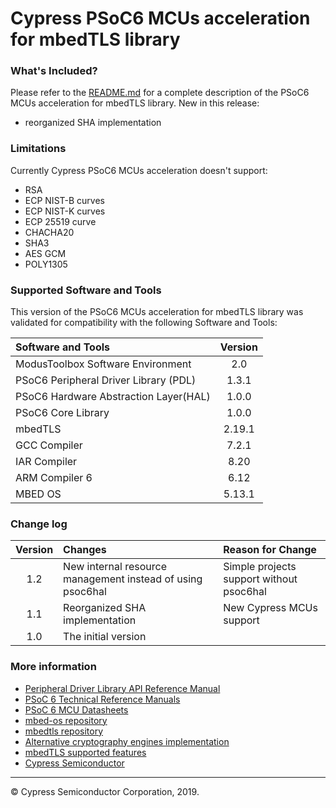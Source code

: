 # Cypress PSoC6 MCUs acceleration for mbedTLS library

### What's Included?
Please refer to the [README.md](./README.md) for a complete description of the PSoC6 MCUs acceleration for mbedTLS library.
New in this release:

* reorganized SHA implementation

### Limitations
Currently Cypress PSoC6 MCUs acceleration doesn't support:

- RSA
- ECP NIST-B curves
- ECP NIST-K curves
- ECP 25519 curve
- CHACHA20
- SHA3
- AES GCM
- POLY1305

### Supported Software and Tools
This version of the PSoC6 MCUs acceleration for mbedTLS library was validated for compatibility with the following Software and Tools:

| Software and Tools                                      | Version |
| :---                                                    | :----:  |
| ModusToolbox Software Environment                       | 2.0     |
| PSoC6 Peripheral Driver Library (PDL)                   | 1.3.1   |
| PSoC6 Hardware Abstraction Layer(HAL)                   | 1.0.0   |
| PSoC6 Core Library                                      | 1.0.0   |
| mbedTLS                                                 | 2.19.1  |
| GCC Compiler                                            | 7.2.1   |
| IAR Compiler                                            | 8.20    |
| ARM Compiler 6                                          | 6.12    |
| MBED OS                                                 | 5.13.1  |

### Change log

| Version |	Changes                                       | Reason for Change |
| :----:  |	:---                                          | :----             |
| 1.2     |	New internal resource management instead of using psoc6hal | Simple projects support without psoc6hal |
| 1.1     |	Reorganized SHA implementation                | New Cypress MCUs support |
| 1.0     |	The initial version                           |                   |

### More information
* [Peripheral Driver Library API Reference Manual](https://cypresssemiconductorco.github.io/psoc6pdl/pdl_api_reference_manual/html/index.html)
* [PSoC 6 Technical Reference Manuals](https://www.cypress.com/search/all/PSoC%206%20Technical%20Reference%20Manual?f%5b0%5d=meta_type%3Atechnical_documents&f%5b1%5d=resource_meta_type%3A583)
* [PSoC 6 MCU Datasheets](https://www.cypress.com/search/all?f%5b0%5d=meta_type%3Atechnical_documents&f%5b1%5d=resource_meta_type%3A575&f%5b2%5d=field_related_products%3A114026)
* [mbed-os repository](https://github.com/ARMmbed/mbed-os)
* [mbedtls repository](https://github.com/ARMmbed/mbedtls)
* [Alternative cryptography engines implementation](https://tls.mbed.org/kb/development/hw_acc_guidelines)
* [mbedTLS supported features](https://tls.mbed.org/core-features)
* [Cypress Semiconductor](http://www.cypress.com)

---
© Cypress Semiconductor Corporation, 2019.

